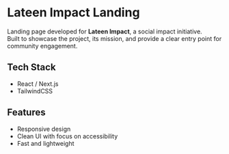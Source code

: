 # Lateen Impact Landing

Landing page developed for **Lateen Impact**, a social impact initiative.  
Built to showcase the project, its mission, and provide a clear entry point for community engagement.  

## Tech Stack
- React / Next.js  
- TailwindCSS  

## Features
- Responsive design  
- Clean UI with focus on accessibility  
- Fast and lightweight  

